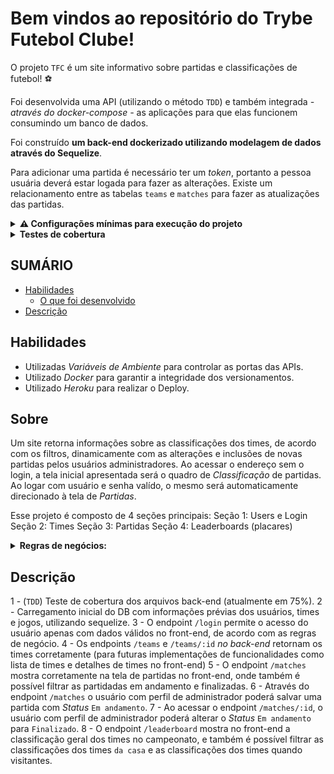 # Bem vindos ao repositório do Trybe Futebol Clube!

  O projeto `TFC` é um site informativo sobre partidas e classificações de futebol! ⚽️

  Foi desenvolvida uma API (utilizando o método `TDD`) e também integrada *- através do docker-compose -* as aplicações para que elas funcionem consumindo um banco de dados.

  Foi construído **um back-end dockerizado utilizando modelagem de dados através do Sequelize**.

  Para adicionar uma partida é necessário ter um _token_, portanto a pessoa usuária deverá estar logada para fazer as alterações. Existe um relacionamento entre as tabelas `teams` e `matches` para fazer as atualizações das partidas.

<details>
<summary><strong> ⚠️ Configurações mínimas para execução do projeto</strong></summary><br />

 - Sistema Operacional Distribuição Unix
 - Node versão 16
 - Docker
 - Docker-compose versão >=1.29.2

</details>

<details>
  <summary><strong> Testes de cobertura </strong></summary><br/>

  A construção de testes de cobertura no back-end foram feitas em *TypeScript*, utilizando `mocha`, `chai` e `sinon`, na pasta `app/backend/src/tests/`.

  Os testes ainda em desenvolvimento devem cobrir todos os arquivos contidos em `app/backend/src`.

</details>

## SUMÁRIO

- [Habilidades](#habilidades)
  - [O que foi desenvolvido](#sobre)
- [Descrição](#descrição)

## Habilidades

* Utilizadas _Variáveis de Ambiente_ para controlar as portas das APIs.
* Utilizado _Docker_ para garantir a integridade dos versionamentos.
* Utilizado _Heroku_ para realizar o Deploy.

## Sobre

Um site retorna informações sobre as classificações dos times, de acordo com os filtros, dinamicamente com as alterações e inclusões de novas partidas pelos usuários administradores. Ao acessar o endereço sem o login, a tela inicial apresentada será o quadro de _Classificação_ de partidas. Ao logar com usuário e senha valído, o mesmo será automaticamente direcionado à tela de _Partidas_.

Esse projeto é composto de 4 seções principais:
Seção 1: Users e Login
Seção 2: Times
Seção 3: Partidas
Seção 4: Leaderboards (placares)

<details>
  <summary><strong> Regras de negócios: </strong></summary>

  - Os campos `email` e `password` serão validados no banco de dados quando:
    - O campo `email` deve receber um formato de email válido;
    - O Campo `password` deve ter mais de 6 caracteres;
    - O `email` e `password` devem constar no DB.

  - Ao acrescentar uma nova partida:
    - Os `times` da casa e visitante não podem ser o mesmo;
    - O `time` deve constar no DB;
    - O `usuário` deve ter permissão para adicionara a nova partida

  - O `Total de Pontos` é calculado da seguinte forma:
    - O time `vitorioso`: marca +3 pontos;
    - O time `perdedor`: marca 0 pontos;
    - Em caso de `empate`: ambos os times marcam +1 ponto.

  - `Aproveitamento do time (%)`: `P/(J*3)*100`, onde:
    - `P`: Total de Pontos;
    - `J`: Total de Jogos.

  - `Saldo de Gols`: `GP - GC`, onde:
    - `GP`: Gols marcados a favor;
    - `GC`: Gols sofridos.

  - Critérios para desempate:

  **Ordem para desempate**

  1º Total de Vitórias;
  2º Saldo de gols;
  3º Gols a favor;
  4º Gols sofridos.
  
</details>

## Descrição

1 - (`TDD`) Teste de cobertura dos arquivos back-end (atualmente em 75%).
2 - Carregamento inicial do DB com informações prévias dos usuários, times e jogos, utilizando sequelize.
3 - O endpoint `/login` permite o acesso do usuário apenas com dados válidos no front-end, de acordo com as regras de negócio.
4 - Os endpoints `/teams` e `/teams/:id` _no back-end_ retornam os times corretamente (para futuras implementações de funcionalidades como lista de times e detalhes de times no front-end)
5 - O endpoint `/matches` mostra corretamente na tela de partidas no front-end, onde também é possível filtrar as partidadas em andamento e finalizadas.
6 - Através do endpoint `/matches` o usuário com perfil de administrador poderá salvar uma partida com _Status_ `Em andamento`.
7 - Ao acessar o endpoint `/matches/:id`, o usuário com perfil de administrador poderá alterar o _Status_ `Em andamento` para `Finalizado`.
8 - O endpoint `/leaderboard` mostra no front-end a classificação geral dos times no campeonato, e também é possível filtrar as classificações dos times `da casa` e as classificações dos times quando visitantes.
